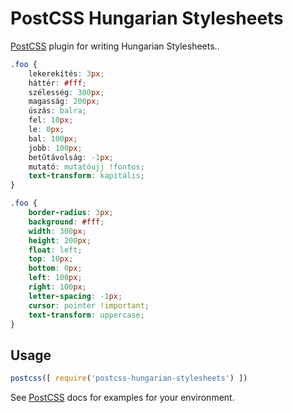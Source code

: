 # PostCSS Hungarian Stylesheets

[PostCSS] plugin for writing Hungarian Stylesheets..

[PostCSS]: https://github.com/postcss/postcss

```css
.foo {
    lekerekítés: 3px;
    háttér: #fff;
    szélesség: 300px;
    magasság: 200px;
    úszás: balra;
    fel: 10px;
    le: 0px;
    bal: 100px;
    jobb: 100px;
    betűtávolság: -1px;
    mutató: mutatóujj !fontos;
    text-transform: kapitális;
}
```

```css
.foo {
    border-radius: 3px;
    background: #fff;
    width: 300px;
    height: 200px;
    float: left;
    top: 10px;
    bottom: 0px;
    left: 100px;
    right: 100px;
    letter-spacing: -1px;
    cursor: pointer !important;
    text-transform: uppercase;
}
```

## Usage

```js
postcss([ require('postcss-hungarian-stylesheets') ])
```

See [PostCSS] docs for examples for your environment.

